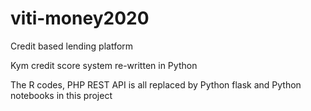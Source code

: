 # viti-money2020
Credit based lending platform

Kym credit score system re-written in Python 

The R codes, PHP REST API is all replaced by Python flask and Python notebooks in this project
